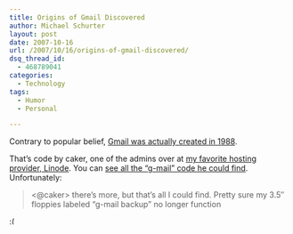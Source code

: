 ```yaml
---
title: Origins of Gmail Discovered
author: Michael Schurter
layout: post
date: 2007-10-16
url: /2007/10/16/origins-of-gmail-discovered/
dsq_thread_id:
  - 468789041
categories:
  - Technology
tags:
  - Humor
  - Personal

---
```

Contrary to popular belief, [Gmail was actually created in 1988][1].

That&#8217;s code by caker, one of the admins over at [my favorite hosting provider, Linode][2]. You can [see all the &#8220;g-mail&#8221; code he could find][3]. Unfortunately:

> <@caker> there&#8217;s more, but that&#8217;s all I could find. Pretty sure my 3.5&#8243; floppies labeled &#8220;g-mail backup&#8221; no longer function 
<img src="http://localhost/wp-includes/images/smilies/frownie.png" alt=":(" class="wp-smiley" style="height: 1em; max-height: 1em;" />

 [1]: http://www.linode.com/~caker/pics/gmail/DSCN0462.JPG
 [2]: http://www.linode.com
 [3]: http://www.linode.com/~caker/pics/gmail/